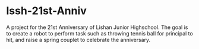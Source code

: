 # lssh-21st-Anniv

A project for the 21st Anniversary of Lishan Junior Highschool. The goal is to create a robot 
to perform task such as throwing tennis ball for principal to hit, and raise a spring couplet 
to celebrate the anniversary.
